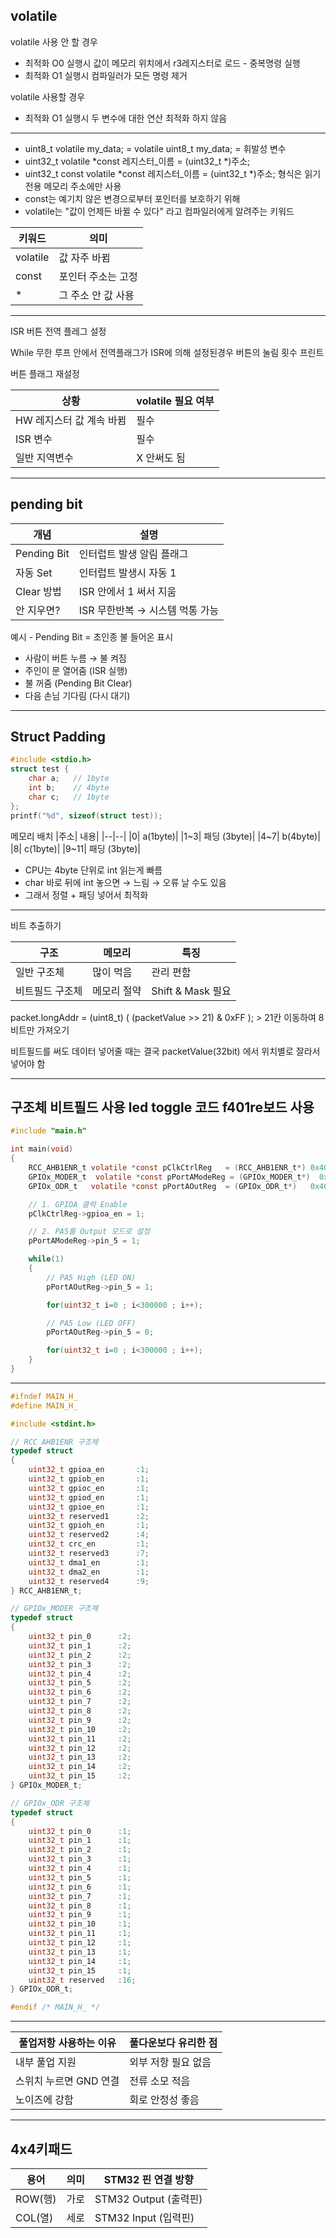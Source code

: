 ## volatile
volatile 사용 안 할 경우
- 최적화 O0 실행시 값이 메모리 위치에서 r3레지스터로 로드 - 중복명령 실행
- 최적화 O1 실행시 컴파일러가 모든 명령 제거

volatile 사용할 경우
- 최적화 O1 실행시 두 변수에 대한 연산 최적화 하지 않음
***
- uint8_t volatile my_data; = volatile uint8_t my_data; = 휘발성 변수
- uint32_t volatile *const 레지스터_이름 = (uint32_t *)주소;
- uint32_t const volatile *const 레지스터_이름 = (uint32_t *)주소; 형식은 읽기전용 메모리 주소에만 사용 
- const는 예기치 않은 변경으로부터 포인터를 보호하기 위해
- volatile는 "값이 언제든 바뀔 수 있다" 라고 컴파일러에게 알려주는 키워드

|키워드|	의미|
|--|--|
|volatile|	값 자주 바뀜|
|const|	포인터 주소는 고정|
|*|	그 주소 안 값 사용|
***

ISR 버튼 전역 플레그 설정

While 무한 루프 안에서 전역플래그가 ISR에 의해 설정된경우 
버튼의 눌림 횟수 프린트 

버튼 플래그 재설정

|상황|	volatile 필요 여부|
|--|--|
|HW 레지스터 값 계속 바뀜|	필수|
|ISR 변수|	필수|
|일반 지역변수|	X 안써도 됨|
***
## pending bit
|개념|설명|
|--|--|
|Pending Bit|인터럽트 발생 알림 플래그|
|자동 Set|인터럽트 발생시 자동 1|
|Clear 방법|ISR 안에서 1 써서 지움|
|안 지우면?|	ISR 무한반복 → 시스템 먹통 가능|

예시 - Pending Bit = 초인종 불 들어온 표시
- 사람이 버튼 누름 → 불 켜짐
- 주인이 문 열어줌 (ISR 실행)
- 불 꺼줌 (Pending Bit Clear)
- 다음 손님 기다림 (다시 대기)
***
## Struct Padding
```c
#include <stdio.h>
struct test {
    char a;   // 1byte
    int b;    // 4byte
    char c;   // 1byte
};
printf("%d", sizeof(struct test)); 
```
메모리 배치
|주소|	내용|
|--|--|
|0|	a(1byte)|
|1~3|	패딩 (3byte)|
|4~7|	b(4byte)|
|8|	c(1byte)|
|9~11|	패딩 (3byte)|
- CPU는 4byte 단위로 int 읽는게 빠름
- char 바로 뒤에 int 놓으면 → 느림 → 오류 날 수도 있음
- 그래서 정렬 + 패딩 넣어서 최적화
***
비트 추출하기

|구조|	메모리|	특징|
|--|--|--|
|일반 구조체|	많이 먹음|	관리 편함|
|비트필드 구조체|	메모리 절약|	Shift & Mask 필요|

packet.longAddr  =   (uint8_t) ( (packetValue >> 21) & 0xFF ); > 21칸 이동하여 8비트만 가져오기 

비트필드를 써도 데이터 넣어줄 때는 결국 packetValue(32bit) 에서 위치별로 잘라서 넣어야 함
***
## 구조체 비트필드 사용 led toggle 코드 f401re보드 사용 
```c
#include "main.h"

int main(void)
{
	RCC_AHB1ENR_t volatile *const pClkCtrlReg   = (RCC_AHB1ENR_t*) 0x40023830;  // RCC AHB1ENR 가변 및 휘발성 
	GPIOx_MODER_t  volatile *const pPortAModeReg = (GPIOx_MODER_t*)  0x40020000;  // GPIOA MODER
	GPIOx_ODR_t   volatile *const pPortAOutReg  = (GPIOx_ODR_t*)   0x40020014;  // GPIOA ODR

	// 1. GPIOA 클럭 Enable
	pClkCtrlReg->gpioa_en = 1;

	// 2. PA5를 Output 모드로 설정
	pPortAModeReg->pin_5 = 1;

	while(1)
	{
		// PA5 High (LED ON)
		pPortAOutReg->pin_5 = 1;

		for(uint32_t i=0 ; i<300000 ; i++);

		// PA5 Low (LED OFF)
		pPortAOutReg->pin_5 = 0;

		for(uint32_t i=0 ; i<300000 ; i++);
	}
}
```
***
```c
#ifndef MAIN_H_
#define MAIN_H_

#include <stdint.h>

// RCC AHB1ENR 구조체
typedef struct
{
	uint32_t gpioa_en		:1;
	uint32_t gpiob_en		:1;
	uint32_t gpioc_en		:1;
	uint32_t gpiod_en		:1;
	uint32_t gpioe_en		:1;
	uint32_t reserved1		:2;
	uint32_t gpioh_en		:1;
	uint32_t reserved2		:4;
	uint32_t crc_en			:1;
	uint32_t reserved3		:7;
	uint32_t dma1_en		:1;
	uint32_t dma2_en		:1;
	uint32_t reserved4		:9;
} RCC_AHB1ENR_t;

// GPIOx_MODER 구조체
typedef struct
{
	uint32_t pin_0		:2;
	uint32_t pin_1		:2;
	uint32_t pin_2		:2;
	uint32_t pin_3		:2;
	uint32_t pin_4		:2;
	uint32_t pin_5		:2;
	uint32_t pin_6		:2;
	uint32_t pin_7		:2;
	uint32_t pin_8		:2;
	uint32_t pin_9		:2;
	uint32_t pin_10		:2;
	uint32_t pin_11		:2;
	uint32_t pin_12		:2;
	uint32_t pin_13		:2;
	uint32_t pin_14		:2;
	uint32_t pin_15		:2;
} GPIOx_MODER_t;

// GPIOx_ODR 구조체
typedef struct
{
	uint32_t pin_0		:1;
	uint32_t pin_1		:1;
	uint32_t pin_2		:1;
	uint32_t pin_3		:1;
	uint32_t pin_4		:1;
	uint32_t pin_5		:1;
	uint32_t pin_6		:1;
	uint32_t pin_7		:1;
	uint32_t pin_8		:1;
	uint32_t pin_9		:1;
	uint32_t pin_10		:1;
	uint32_t pin_11		:1;
	uint32_t pin_12		:1;
	uint32_t pin_13		:1;
	uint32_t pin_14		:1;
	uint32_t pin_15		:1;
	uint32_t reserved	:16;
} GPIOx_ODR_t;

#endif /* MAIN_H_ */
```
***
|풀업저항 사용하는 이유|풀다운보다 유리한 점|
|--|--|
|내부 풀업 지원|	외부 저항 필요 없음|
|스위치 누르면 GND 연결|	전류 소모 적음|
|노이즈에 강함|	회로 안정성 좋음|
***
## 4x4키패드
|용어|	의미|	STM32 핀 연결 방향|
|--|--|--|
|ROW(행)|가로|	STM32 Output (출력핀)|
|COL(열)|세로|	STM32 Input (입력핀)|















